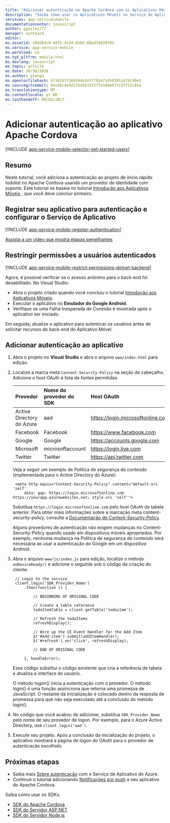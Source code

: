 ```yaml
---
title: "Adicionar autenticação no Apache Cordova com os Aplicativos Móveis| Microsoft Docs"
description: "Saiba como usar os Aplicativos Móveis no Serviço de Aplicativo do Azure para autenticar usuários de seu aplicativo Apache Cordova usando vários provedores de identidade, incluindo Google, Facebook, Twitter e Microsoft."
services: app-service\mobile
documentationcenter: javascript
author: ggailey777
manager: syntaxc4
editor: 
ms.assetid: 10dd6dc9-ddf5-423d-8205-00ad74929f0d
ms.service: app-service-mobile
ms.workload: na
ms.tgt_pltfrm: mobile-html
ms.devlang: javascript
ms.topic: article
ms.date: 10/30/2016
ms.author: glenga
ms.openlocfilehash: b7362b7f26859de541f792e714502851d74c98e5
ms.sourcegitcommit: 02e69c4a9d17645633357fe3d46677c2ff22c85a
ms.translationtype: MT
ms.contentlocale: pt-BR
ms.lasthandoff: 08/03/2017
---
```

# <a name="add-authentication-to-your-apache-cordova-app"></a>Adicionar autenticação ao aplicativo Apache Cordova
[!INCLUDE [app-service-mobile-selector-get-started-users](../../includes/app-service-mobile-selector-get-started-users.md)]

## <a name="summary"></a>Resumo
Neste tutorial, você adiciona a autenticação ao projeto de início rápido todolist no Apache Cordova usando um provedor de identidade com suporte. Este tutorial se baseia no tutorial [Introdução aos Aplicativos Móveis] , que você deve concluir primeiro.

## <a name="register"></a>Registrar seu aplicativo para autenticação e configurar o Serviço de Aplicativo
[!INCLUDE [app-service-mobile-register-authentication](../../includes/app-service-mobile-register-authentication.md)]

[Assista a um vídeo que mostra etapas semelhantes](https://channel9.msdn.com/series/Azure-connected-services-with-Cordova/Azure-connected-services-task-8-Azure-authentication)

## <a name="permissions"></a>Restringir permissões a usuários autenticados
[!INCLUDE [app-service-mobile-restrict-permissions-dotnet-backend](../../includes/app-service-mobile-restrict-permissions-dotnet-backend.md)]

Agora, é possível verificar se o acesso anônimo para o back-end foi desabilitado. No Visual Studio:

* Abra o projeto criado quando você concluiu o tutorial [Introdução aos Aplicativos Móveis].
* Executar o aplicativo no **Emulador do Google Android**.
* Verifique se uma Falha Inesperada de Conexão é mostrada após o aplicativo ser iniciado.

Em seguida, atualize o aplicativo para autenticar os usuários antes de solicitar recursos do back-end do Aplicativo Móvel.

## <a name="add-authentication"></a>Adicionar autenticação ao aplicativo
1. Abra o projeto no **Visual Studio** e abra o arquivo `www/index.html` para edição.
2. Localize a marca meta `Content-Security-Policy` na seção de cabeçalho.  Adicione o host OAuth à lista de fontes permitidas.

   | Provedor | Nome do provedor do SDK | Host OAuth |
   |:--- |:--- |:--- |
   | Active Directory do Azure | aad | https://login.microsoftonline.com |
   | Facebook | Facebook | https://www.facebook.com |
   | Google | Google | https://accounts.google.com |
   | Microsoft | microsoftaccount | https://login.live.com |
   | Twitter | Twitter | https://api.twitter.com |

    Veja a seguir um exemplo de Política de segurança de conteúdo (implementada para o Active Directory do Azure):

        <meta http-equiv="Content-Security-Policy" content="default-src 'self'
            data: gap: https://login.microsoftonline.com https://yourapp.azurewebsites.net; style-src 'self'">

    Substitua `https://login.microsoftonline.com` pelo host OAuth da tabela anterior.  Para obter mais informações sobre a marcação meta content-security-policy, consulte a [Documentação de Content-Security-Policy].

    Alguns provedores de autenticação não exigem mudanças no Content-Security-Policy quando usado em dispositivos móveis apropriados.  Por exemplo, nenhuma mudança na Política de segurança de conteúdo será necessária ao usar a autenticação do Google em um dispositivo Android.

3. Abra o arquivo `www/js/index.js` para edição, localize o método `onDeviceReady()` e adicione o seguinte sob o código de criação do cliente:

        // Login to the service
        client.login('SDK_Provider_Name')
            .then(function () {

                // BEGINNING OF ORIGINAL CODE

                // Create a table reference
                todoItemTable = client.getTable('todoitem');

                // Refresh the todoItems
                refreshDisplay();

                // Wire up the UI Event Handler for the Add Item
                $('#add-item').submit(addItemHandler);
                $('#refresh').on('click', refreshDisplay);

                // END OF ORIGINAL CODE

            }, handleError);

    Esse código substitui o código existente que cria a referência de tabela e atualiza a interface do usuário.

    O método logon() inicia a autenticação com o provedor. O método login() é uma função assíncrona que retorna uma promessa de JavaScript.  O restante da inicialização é colocado dentro da resposta de promessa para que não seja executado até a conclusão do método login().

4. No código que você acabou de adicionar, substitua `SDK_Provider_Name` pelo nome de seu provedor de logon. Por exemplo, para o Azure Active Directory, use `client.login('aad')`.
5. Execute seu projeto.  Após a conclusão da inicialização do projeto, o aplicativo mostrará a página de logon do OAuth para o provedor de autenticação escolhido.

## <a name="next-steps"></a>Próximas etapas
* Saiba mais [Sobre autenticação] com o Serviço de Aplicativo do Azure.
* Continue o tutorial adicionando [Notificações por push] a seu aplicativo do Apache Cordova.

Saiba como usar os SDKs.

* [SDK do Apache Cordova]
* [SDK do Servidor ASP.NET]
* [SDK do Servidor Node.js]

<!-- URLs. -->
[Introdução aos Aplicativos Móveis]: app-service-mobile-cordova-get-started.md
[Documentação de Content-Security-Policy]: https://cordova.apache.org/docs/en/latest/guide/appdev/whitelist/index.html
[Notificações por push]: app-service-mobile-cordova-get-started-push.md
[Sobre autenticação]: app-service-mobile-auth.md
[SDK do Apache Cordova]: app-service-mobile-cordova-how-to-use-client-library.md
[SDK do Servidor ASP.NET]: app-service-mobile-dotnet-backend-how-to-use-server-sdk.md
[SDK do Servidor Node.js]: app-service-mobile-node-backend-how-to-use-server-sdk.md
